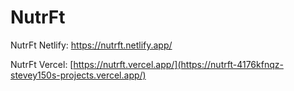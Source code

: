 # NutrFt

NutrFt Netlify: https://nutrft.netlify.app/

NutrFt Vercel: [https://nutrft.vercel.app/](https://nutrft-4176kfnqz-stevey150s-projects.vercel.app/)
